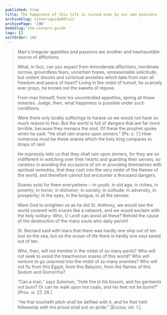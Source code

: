 ```yaml
---
published: true
title: The happiness of this life is ruined even by our own passions
archiveSlug: sinnersguide00luis
archivePage: '296'
bookSlug: the-sinners-guide
tags: []
sortOrder: 180
---
```


> Man's irregular appetites and passions are another and inexhaustible source of afflictions.
>
> What, in fact, can you expect from immoderate affections, inordinate sorrow, groundless fears, uncertain hopes, unreasonable solicitude, but violent shocks and continual anxieties which take from man all freedom and peace of heart? Living in the midst of tumult, he scarcely ever prays, he knows not the sweets of repose.
>
> From man himself, from his uncontrolled appetites, spring all these miseries. Judge, then, what happiness is possible under such conditions.
>
> Were there only bodily sufferings to harass us we would not have so much reason to fear. But the world is full of dangers that are far more terrible, because they menace the soul. Of these the prophet spoke when he said: "He shall rain snares upon sinners." [Ps. x. 7.] How numerous must be these snares which the holy king compares to drops of rain!
>
> He expressly tells us that they shall rain upon sinners, for they are so indifferent in watching over their hearts and guarding their senses, so careless in avoiding the occasions of sin or providing themselves with spiritual remedies, that they rush into the very midst of the flames of the world, and therefore cannot but encounter a thousand dangers.
>
> Snares exist for them everywhere---in youth, in old age; in riches, in poverty; in honor, in dishonor; in society, in solitude; in adversity, in prosperity; in the eyes, in the tongue, in all the senses.
>
> Were God to enlighten us as he did St. Anthony, we would see the world covered with snares like a network, and we would exclaim with the holy solitary: Who, O Lord! can avoid all these? Behold the cause of the destruction of the many souls who daily perish!
>
> St. Bernard said with tears that there was hardly one ship out of ten lost on the sea, but on the ocean of life there is hardly one soul saved out of ten.
>
> Who, then, will not tremble in the midst of so many perils? Who will not seek to avoid the treacherous snares of this world? Who will venture to go unarmed into the midst of so many enemies? Who will not fly from this Egypt, from this Babylon, from the flames of this Sodom and Gomorrha?
>
> "Can a man," says Solomon, "hide fire in his bosom, and his garments not burn? Or can he walk upon hot coals, and his feet not be burnt?" [Prov. vi. 27, 28.]
>
> "He that toucheth pitch shall be defiled with it, and he that hath fellowship with the proud shall put on pride." [Ecclus. xiii. 1.]
